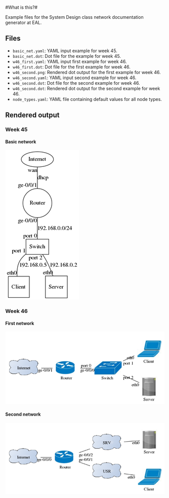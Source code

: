 #What is this?#

Example files for the System Design class network documentation generator at EAL.

## Files ##

 * `basic_net.yaml`: YAML input example for week 45.
 * `basic_net.dot`: Dot file for the example for week 45.
 * `w46_first.yaml`: YAML input first example for week 46.
 * `w46_first.dot`: Dot file for the first example for week 46.
 * `w46_second.png`: Rendered dot output for the first example for week 46.
 * `w46_second.yaml`: YAML input second example for week 46.
 * `w46_second.dot`: Dot file for the second example for week 46.
 * `w46_second.dot`:  Rendered dot output for the second example for week 46.
 * `node_types.yaml`: YAML file containing default values for all node
					  types.

## Rendered output ##

### Week 45 ###

#### Basic network ####
![Rendered output for week 45](basic_net.png)

### Week 46 ###

#### First network ####
![Rendered output for week 46](w46_first.png)

#### Second network ####
![Rendered output for week 46](w46_second.png)
